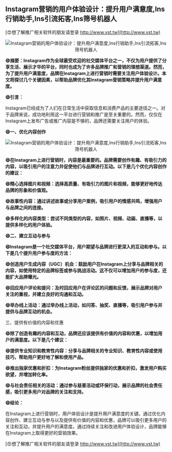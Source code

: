 ## **Instagram营销的用户体验设计：提升用户满意度,Ins行销助手,Ins引流拓客,Ins筛号机器人**

[😍想了解推广相关软件的朋友请登录 http://www.vst.tw](http://www.vst.tw)

 <center><img src="https://vst.tw/MP4/tuiguang/png/2.png" alt="Instagram营销的用户体验设计：提升用户满意度,Ins行销助手,Ins引流拓客,Ins筛号机器人"></center>

**😄摘要：Instagram作为全球最受欢迎的社交媒体平台之一，不仅为用户提供了分享生活、展示才华的平台，同时也成为了许多品牌推广和营销的理想渠道。然而，为了提升用户满意度，品牌在Instagram上进行营销时需要关注用户体验设计。本文将探讨几个关键因素，以帮助品牌优化其Instagram营销策略并提升用户满意度。**

**😄引言：**

Instagram已经成为了人们在日常生活中获取信息和消费产品的主要途径之一。对于品牌来说，成功地利用这一平台进行营销和推广是至关重要的。然而，仅仅在Instagram上发布广告或推广内容是不够的，品牌还需要关注用户的体验。

**😄一、优化内容创作**

 <center><img src="https://vst.tw/MP4/tuiguang/png/7.png" alt="Instagram营销的用户体验设计：提升用户满意度,Ins行销助手,Ins引流拓客,Ins筛号机器人"></center>

**😄在Instagram上进行营销时，内容是最重要的。品牌需要创作有趣、有吸引力的内容，以吸引用户的注意力并促使他们与品牌进行互动。以下是几个优化内容创作的建议：**

**😄精心选择图片和视频：选择高质量、有吸引力的图片和视频，能够更好地传达品牌的形象和价值观。**

**😄故事性内容：通过讲述故事或分享用户案例，吸引用户的情感共鸣，增强用户与品牌之间的连接。**

**😄多样化的内容类型：尝试不同类型的内容，如照片、视频、动画、直播等，以提供多样化的用户体验。**

**😄二、建立互动与参与**

**😄Instagram是一个社交媒体平台，用户期望与品牌进行更深入的互动和参与。以下是几个提升用户参与度的方法：**

**😄创造用户生成内容（UGC）机会：鼓励用户在Instagram上分享与品牌相关的内容，如使用特定的品牌标签或参与挑战活动。这不仅可以增加用户的参与度，还能扩大品牌曝光。**

**😄回应用户评论和提问：及时回应用户在评论区的问题和反馈，展示品牌对用户关注的重视，并建立良好的沟通和互动。**

**😄举办线上活动：通过举办线上活动，如问答、抽奖、直播等，吸引用户参与并提供与品牌互动的机会。**

三、提供有价值的内容和优惠

**😄除了创造有趣的内容和互动，品牌还应该提供有价值的内容和优惠，以增加用户的满意度。以下是几个建议：**

**😄提供专业知识和教育性内容：分享与品牌相关的专业知识、教育性内容或使用技巧，帮助用户更好地了解和使用产品。**

**😄推出独家优惠和折扣：为Instagram粉丝提供独家的优惠和折扣，激发用户购买欲望，并增加转化率。**

**😄与社会责任相关的活动：通过参与慈善活动或环保行动，展示品牌的社会责任感，吸引更多用户对品牌的关注和支持。**

**😄结论：**

在Instagram上进行营销时，用户体验设计是提升用户满意度的关键。通过优化内容创作、建立互动与参与以及提供有价值的内容和优惠，品牌可以吸引更多用户的关注和互动，并提升用户的满意度。通过持续关注和改进用户体验设计，品牌能够在Instagram上取得更好的营销效果。

[😍想了解推广相关软件的朋友请登录 http://www.vst.tw](http://www.vst.tw)



